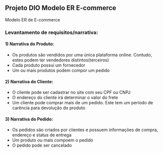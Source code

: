 ## Projeto DIO Modelo ER E-commerce
Modelo ER de E-commerce

### Levantamento de requisitos/narrativa:

#### 1) Narrativa do Produto:
- Os produtos são vendidos por uma única plataforma online. Contudo, estes podem ter vendedores distintos(terceiros)
- Cada produto possui um fornecedor
- Um ou mais produtos podem compor um pedido

#### 2) Narrativa do Cliente:
- O cliente pode ser cadastrar no site com seu CPF ou CNPJ
- O endereço do cliente irá determinar o valor do frete
- Um cliente pode comprar mais de um pedido. Este tem um período de carência para devolução do produto

#### 3) Narrativa do Pedido:
- Os pedidos são criados por clientes e possuem informações de compra, endereço e status de entrega
- Um produto ou mais compoem o pedido
- O pedido pode ser cancelado
